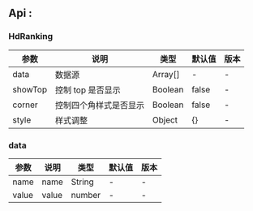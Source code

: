 ## Api :

### HdRanking

| 参数    | 说明                   | 类型    | 默认值 | 版本 |
| ------- | ---------------------- | ------- | ------ | ---- |
| data    | 数据源                 | Array[] | -      | -    |
| showTop | 控制 top 是否显示      | Boolean | false  | -    |
| corner  | 控制四个角样式是否显示 | Boolean | false  | -    |
| style   | 样式调整               | Object  | {}     | -    |

### data

| 参数  | 说明  | 类型   | 默认值 | 版本 |
| ----- | ----- | ------ | ------ | ---- |
| name  | name  | String | -      | -    |
| value | value | number | -      | -    |




